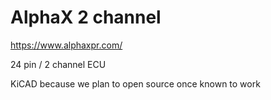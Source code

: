 # AlphaX 2 channel

https://www.alphaxpr.com/

24 pin / 2 channel ECU

KiCAD because we plan to open source once known to work
